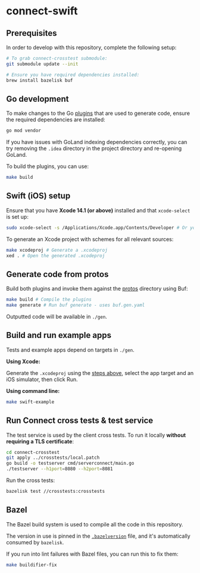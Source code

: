 # connect-swift

## Prerequisites

In order to develop with this repository, complete the following setup:

```sh
# To grab connect-crosstest submodule:
git submodule update --init

# Ensure you have required dependencies installed:
brew install bazelisk buf
```

## Go development

To make changes to the Go [plugins](./cmd) that are used to generate code,
ensure the required dependencies are installed:

```sh
go mod vendor
```

If you have issues with GoLand indexing dependencies correctly, you can try
removing the `.idea` directory in the project directory and re-opening GoLand.

To build the plugins, you can use:

```sh
make build
```

## <a name="swift-setup"></a>Swift (iOS) setup

Ensure that you have **Xcode 14.1 (or above)** installed and that `xcode-select` is set up:

```sh
sudo xcode-select -s /Applications/Xcode.app/Contents/Developer # Or your Xcode location
```

To generate an Xcode project with schemes for all relevant sources:

```sh
make xcodeproj # Generate a .xcodeproj
xed . # Open the generated .xcodeproj
```

## Generate code from protos

Build both plugins and invoke them against the [protos](./protos) directory
using Buf:

```sh
make build # Compile the plugins
make generate # Run buf generate - uses buf.gen.yaml
```

Outputted code will be available in `./gen`.

## Build and run example apps

Tests and example apps depend on targets in `./gen`.

**Using Xcode:**

Generate the `.xcodeproj` using the [steps above](#swift-setup),
select the app target and an iOS simulator, then click Run.

**Using command line:**

```sh
make swift-example
```

## Run Connect cross tests & test service

The test service is used by the client cross tests.
To run it locally **without requiring a TLS certificate**:

```sh
cd connect-crosstest
git apply ../crosstests/local.patch
go build -o testserver cmd/serverconnect/main.go
./testserver --h1port=8080 --h2port=8081
```

Run the cross tests:

```sh
bazelisk test //crosstests:crosstests
```

## Bazel

The Bazel build system is used to compile all the code in this repository.

The version in use is pinned in the [`.bazelversion`](./.bazelversion) file,
and it's automatically consumed by `bazelisk`.

If you run into lint failures with Bazel files, you can run this to fix them:

```sh
make buildifier-fix
```
